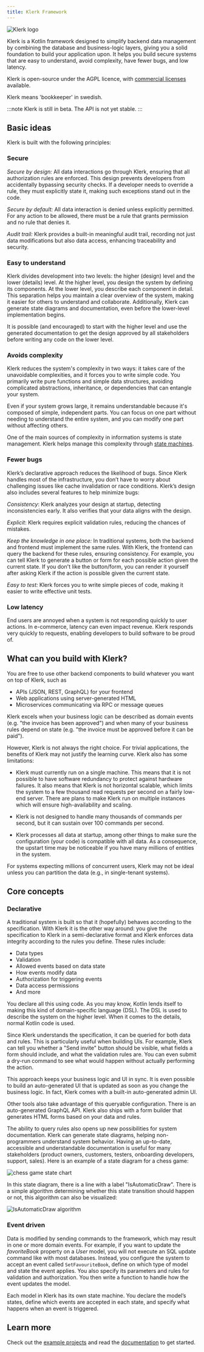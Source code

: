 ```yaml
---
title: Klerk Framework
---
```


![Klerk logo](/img/KlerkLogo2.png)

Klerk is a Kotlin framework designed to simplify backend data management by combining the database
and business-logic layers, giving you a solid foundation to build your application upon. 
It helps you build secure systems that are easy to understand, avoid complexity, have fewer bugs, and low latency.

Klerk is open-source under the AGPL licence, with [commercial licenses](commercial-licence) available.

Klerk means 'bookkeeper' in swedish.

:::note
Klerk is still in beta. The API is not yet stable.
:::

## Basic ideas

Klerk is built with the following principles:

### Secure

_Secure by design:_
All data interactions go through Klerk, ensuring that all authorization rules are
enforced. This design prevents developers from accidentally bypassing security checks. 
If a developer needs to override a rule, they must explicitly state it, making such exceptions stand out in the code.

_Secure by default:_
All data interaction is denied unless explicitly permitted. For any action to be allowed, there must be a 
rule that grants permission and no rule that denies it.

_Audit trail:_
Klerk provides a built-in meaningful audit trail, recording not just data modifications but also data access, enhancing traceability and security.

### Easy to understand

Klerk divides development into two levels: the higher (design) level and the lower (details) level. 
At the higher level, you design the system by defining its components. 
At the lower level, you describe each component in detail. 
This separation helps you maintain a clear overview of the system, making it easier for others to understand and collaborate. 
Additionally, Klerk can generate state diagrams and documentation, even before the lower-level implementation begins.

It is possible (and encouraged) to start with the higher level and use the generated documentation to get the design 
approved by all stakeholders before writing any code on the lower level.

### Avoids complexity

Klerk reduces the system's complexity in two ways: it takes care of the unavoidable complexities, 
and it forces you to write simple code. 
You primarily write pure functions and simple data structures, avoiding complicated abstractions, inheritance, or dependencies that can entangle your system.

Even if your system grows large, it remains understandable because it's composed of simple, independent parts. 
You can focus on one part without needing to understand the entire system, and you can modify one part without affecting others.

One of the main sources of complexity in information systems is state management. 
Klerk helps manage this complexity through [state machines](https://en.wikipedia.org/wiki/Finite-state_machine).

### Fewer bugs
Klerk’s declarative approach reduces the likelihood of bugs. Since Klerk handles most of the infrastructure, you don’t have to worry about challenging issues like cache invalidation or race conditions. 
Klerk’s design also includes several features to help minimize bugs:

_Consistency_: Klerk analyzes your design at startup, detecting inconsistencies early. It also verifies that your data aligns with the design.

_Explicit_: Klerk requires explicit validation rules, reducing the chances of mistakes.

_Keep the knowledge in one place:_ In traditional systems, both the backend and frontend must implement the same rules. With Klerk, the frontend can query the backend for these rules, ensuring consistency.
For example, you can tell Klerk to generate a button or form for each possible action given the current state. If you don't like the 
button/form, you can render it yourself after asking Klerk if the action is possible given the current state.

_Easy to test:_ Klerk forces you to write simple pieces of code, making it easier to write effective unit tests.

### Low latency

End users are annoyed when a system is not responding quickly to user actions. In e-commerce, latency can even impact 
revenue. Klerk responds very quickly to requests, enabling developers to build software to be proud of.


## What can you build with Klerk?
You are free to use other backend components to build
whatever you want on top of Klerk, such as

* APIs (JSON, REST, GraphQL) for your frontend
* Web applications using server-generated HTML
* Microservices communicating via RPC or message queues

Klerk excels when your business logic can be described as domain events (e.g. "the invoice has been approved") and
when many of your business rules depend on state (e.g. "the invoice must be approved before it can be paid").

However, Klerk is not always the right choice.
For trivial applications, the benefits of Klerk may not justify the learning curve. 
Klerk also has some limitations:

* Klerk must currently run on a single machine. This means that it is not possible to have software redundancy to protect against
  hardware failures. It also means that Klerk is not horizontal scalable, which limits the system to a few thousand read requests per
  second on a fairly low-end server. There are plans to
  make Klerk run on multiple instances which will ensure high-availability and scaling.

* Klerk is not designed to handle many thousands of commands per second, but it can sustain over 100 commands per second.

* Klerk processes all data at startup, among other things to make sure the configuration (your code) is compatible with all
  data. As a consequence, the upstart time may be noticeable if you have many millions of entities in the system.

For systems expecting millions of concurrent users, Klerk may not be ideal unless you can partition the data (e.g., in single-tenant systems).


## Core concepts

### Declarative

A traditional system is built so that it (hopefully) behaves according to the specification. With Klerk it is the other way
around: you give the specification to Klerk in a semi-declarative format and Klerk enforces data integrity according to the rules you define. These rules include:

* Data types
* Validation
* Allowed events based on data state
* How events modify data
* Authorization for triggering events
* Data access permissions
* And more

You declare all this using code. As you may know, Kotlin lends itself to making this kind of domain-specific
language (DSL). The DSL is used to describe the system on the higher level. When it comes to the details, normal Kotlin 
code is used.

Since Klerk understands the specification, it can be queried for both data and rules. This is particularly useful when building UIs. For example, Klerk can tell you whether a "Send invite" button should be visible, what fields a form should include, and what the validation rules are. You can even submit a dry-run command to see what would happen without actually performing the action.

This approach keeps your business logic and UI in sync. It is even possible to build an auto-generated UI that is updated as soon as you change the business logic. In
fact, Klerk comes with a built-in auto-generated admin UI. 

Other tools also take advantage of this queryable configuration. There is an auto-generated GraphQL API. Klerk also
ships with a form builder that generates HTML forms based on your data and rules.

The ability to query rules also opens up new possibilities for system documentation. 
Klerk can generate state diagrams, helping non-programmers understand system behavior. Having an up-to-date,
accessible and understandable documentation is useful for many stakeholders (product owners, customers, testers,
onboarding developers, support, sales). Here is an example of a state diagram for a chess game:

![chess game state chart](/img/ChessStatemachine.png)

In this state diagram, there is a line with a label "IsAutomaticDraw". There is a simple algorithm determining whether 
this state transition should happen or not, this algorithm can also be visualized:

![IsAutomaticDraw algorithm](/img/ChessIsItDraw.png)

### Event driven

Data is modified by sending commands to the framework, which may result in one or more domain events. 
For example, if you want to update the _favoriteBook_ property on a
_User_ model, you will not execute an SQL update command like with most databases. Instead, you configure the
system
to accept an event called `SetFavouriteBook`, define on which type of
model and state the event applies. You also specify its parameters and rules for validation and authorization. 
You then write a function to handle how the event updates the model.

Each model in Klerk has its own state machine. 
You declare the model’s states, define which events are accepted in each state, and specify what happens when an event is triggered.

## Learn more

Check out the [example projects](https://github.com/search?q=org%3Aklerk-framework+example&type=repositories) 
and read the [documentation](/docs/intro) to get started.
